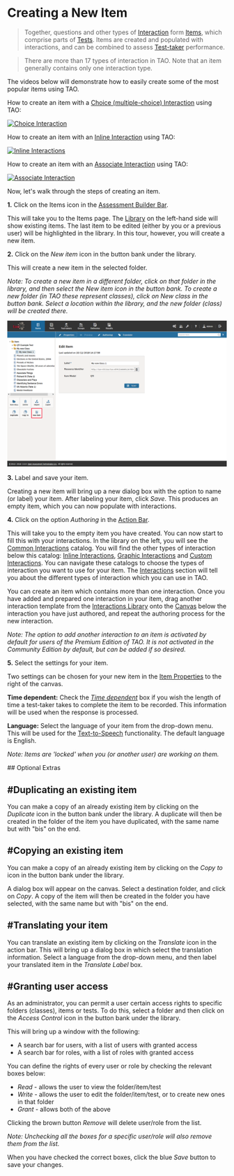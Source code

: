 <!--
created_at: 2016-12-15
authors:         
    - "Catherine Pease"
--> 

# Creating a New Item

>Together, questions and other types of [Interaction](../appendix/glossary.md#interaction) form [Items](../appendix/glossary.md#item), which comprise parts of [Tests](../appendix/glossary.md#test). Items are created and populated with interactions, and can be combined to assess [Test-taker](../appendix/glossary.md#test-taker) performance.

>There are more than 17 types of interaction in TAO. Note that an item generally contains only one interaction type.

The videos below will demonstrate how to easily create some of the most popular items using TAO.

How to create an item with a [Choice (multiple-choice) Interaction](../interactions/choice-interaction.md) using TAO:


[![Choice Interaction]()](http://www.youtube.com/watch?v=a3WM6yMfiGs)

How to create an item with an [Inline Interaction](../interactions/inline-choice-interaction.md) using TAO:

[![Inline Interactions]()](http://www.youtube.com/watch?v=5vplITM3Ah4)

How to create an item with an [Associate Interaction](../interactions/associate-interaction.md) using TAO:

[![Associate Interaction]()](http://www.youtube.com/watch?v=qIX3HVNq5L0)


Now, let's walk through the steps of creating an item.

**1.**  Click on the Items icon in the [Assessment Builder Bar](../appendix/glossary.md#assessment-builder-bar).

This will take you to the Items page. The [Library](../appendix/glossary.md#library) on the left-hand side will show existing items. The last item to be edited (either by you or a previous user) will be highlighted in the library. In this tour, however, you will create a new item.

**2.**  Click on the *New item* icon in the button bank under the library.

This will create a new item in the selected folder.

*Note: To create a new item in a different folder, click on that folder in the library, and then select the New item icon in the button bank. To create a new folder (in TAO these represent classes), click on New class in the button bank. Select a location within the library, and the new folder (class) will be created there.*

![Creating a new Item](../resources/backend/items/new-item.png)

**3.**  Label and save your item.

Creating a new item will bring up a new dialog box with the option to name (or label) your item. After labeling your item, click *Save*. This produces an empty item, which you can now populate with interactions.

**4.**  Click on the option *Authoring* in the [Action Bar](../appendix/glossary.md#action-bar).

This will take you to the empty item you have created. You can now start to fill this with your interactions. In the library on the left, you will see the [Common Interactions](../appendix/glossary.md#common-interactions) catalog. You will find the other types of interaction below this catalog: [Inline Interactions](../appendix/glossary.md#inline-interactions), [Graphic Interactions](../appendix/glossary.md#graphic-interactions) and [Custom Interactions](../appendix/glossary.md#custom-interactions). You can navigate these catalogs to choose the types of interaction you want to use for your item. The [Interactions](../interactions/what-is-an-interaction.md) section will tell you about the different types of interaction which you can use in TAO.

You can create an item which contains more than one interaction. Once you have added and prepared one interaction in your item, drag another interaction template from the [Interactions Library](../appendix/glossary.md#interactions-library) onto the [Canvas](../appendix/glossary.md#canvas) below the interaction you have just authored, and repeat the authoring process for the new interaction. 

*Note: The option to add another interaction to an item is activated by default for users of the Premium Edition of TAO. It is not activated in the Community Edition by default, but can be added if so desired.*

**5.** Select the settings for your item. 

Two settings can be chosen for your new item in the [Item Properties](../appendix/glossary.md#item-properties) to the right of the canvas.

**Time dependent:** Check the *[Time dependent](../appendix/glossary.md#time-dependent-item)* box if you wish the length of time a test-taker takes to complete the item to be recorded. This information will be used when the response is processed.  

**Language:** Select the language of your item from the drop-down menu. This will be used for the [Text-to-Speech](../appendix/glossary.md#test-to-speech) functionality. The default language is English. 


*Note: Items are 'locked' when you (or another user) are working on them.*

<aside class="optional-extras">
## Optional Extras


## #Duplicating an existing item

You can make a copy of an already existing item by clicking on the *Duplicate* icon in the button bank under the library. A duplicate will then be created in the folder of the item you have duplicated, with the same name but with "bis" on the end.

## #Copying an existing item

You can make a copy of an already existing item by clicking on the *Copy to* icon in the button bank under the library. 

A dialog box will appear on the canvas. Select a destination folder, and click on *Copy*. A copy of the item will then be created in the folder you have selected, with the same name but with "bis" on the end.

## #Translating your item

You can translate an existing item by clicking on the *Translate* icon in the action bar. This will bring up a dialog box in which select the translation information. Select a language from the drop-down menu, and then label your translated item in the *Translate Label* box.

## #Granting user access

As an administrator, you can permit a user certain access rights to specific folders (classes), items or tests. To do this, select a folder and then click on the *Access Control* icon in the button bank under the library.  

This will bring up a window with the following:

- A search bar for users, with a list of users with granted access
- A search bar for roles, with a list of roles with granted access

You can define the rights of every user or role by checking the relevant boxes below:

- *Read* - allows the user to view the folder/item/test
- *Write* - allows the user to edit the folder/item/test, or to create new ones in that folder
- *Grant* - allows both of the above
 
Clicking the brown button *Remove* will delete user/role from the list. 

*Note: Unchecking all the boxes for a specific user/role will also remove them from the list.*
 
When you have checked the correct boxes, click the blue *Save* button to save your changes.

</aside>
